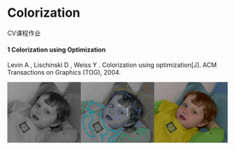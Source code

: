 # Colorization
CV课程作业

#### 1 Colorization using Optimization

Levin A ,  Lischinski D ,  Weiss Y . Colorization using optimization[J]. ACM Transactions on Graphics (TOG), 2004.

![co](result/CO.bmp)

